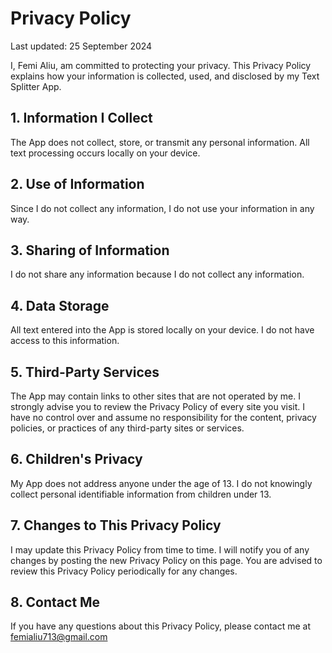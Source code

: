 # Privacy Policy

Last updated: 25 September 2024

I, Femi Aliu, am committed to protecting your privacy. This Privacy Policy explains how your information is collected, used, and disclosed by my Text Splitter App.

## 1. Information I Collect

The App does not collect, store, or transmit any personal information. All text processing occurs locally on your device.

## 2. Use of Information

Since I do not collect any information, I do not use your information in any way.

## 3. Sharing of Information

I do not share any information because I do not collect any information.

## 4. Data Storage

All text entered into the App is stored locally on your device. I do not have access to this information.

## 5. Third-Party Services

The App may contain links to other sites that are not operated by me. I strongly advise you to review the Privacy Policy of every site you visit. I have no control over and assume no responsibility for the content, privacy policies, or practices of any third-party sites or services.

## 6. Children's Privacy

My App does not address anyone under the age of 13. I do not knowingly collect personal identifiable information from children under 13.

## 7. Changes to This Privacy Policy

I may update this Privacy Policy from time to time. I will notify you of any changes by posting the new Privacy Policy on this page. You are advised to review this Privacy Policy periodically for any changes.

## 8. Contact Me

If you have any questions about this Privacy Policy, please contact me at femialiu713@gmail.com

